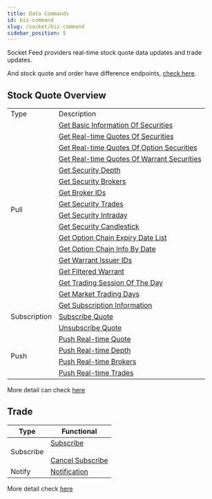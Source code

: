 ```yaml
---
title: Data Commands
id: biz-command
slug: /socket/biz-command
sidebar_position: 5
---
```


Socket Feed providers real-time stock quote data updates and trade updates.

And stock quote and order have difference endpoints, [check here](./hosts).

## Stock Quote Overview

<table>
    <tr>
        <td>Type</td>
        <td>Description</td>
    </tr>
    <tr>
        <td rowspan="16">Pull</td>
        <td><a href="../quote/pull/static">Get Basic Information Of Securities</a></td>
    </tr>
    <tr>
        <td><a href="../quote/pull/quote">Get Real-time Quotes Of Securities</a></td>
    </tr>
    <tr>
        <td><a href="../quote/pull/option-quote">Get Real-time Quotes Of Option Securities</a></td>
    </tr>
    <tr>
        <td><a href="../quote/pull/warrant-quote">Get Real-time Quotes Of Warrant Securities</a></td>
    </tr>
    <tr>
        <td><a href="../quote/pull/depth">Get Security Depth</a></td>
    </tr>
    <tr>
        <td><a href="../quote/pull/brokers">Get Security Brokers</a></td>
    </tr>
    <tr>
        <td><a href="../quote/pull/broker-ids">Get Broker IDs</a></td>
    </tr>
    <tr>
        <td><a href="../quote/pull/trade">Get Security Trades</a></td>
    </tr>
    <tr>
        <td><a href="../quote/pull/intraday">Get Security Intraday</a></td>
    </tr>
    <tr>
        <td><a href="../quote/pull/candlestick">Get Security Candlestick</a></td>
    </tr>
    <tr>
        <td><a href="../quote/pull/optionchain-date">Get Option Chain Expiry Date List</a></td>
    </tr>
    <tr>
        <td><a href="../quote/pull/optionchain-date-strike">Get Option Chain Info By Date</a></td>
    </tr>
    <tr>
        <td><a href="../quote/pull/issuer">Get Warrant Issuer IDs</a></td>
    </tr>
    <tr>
        <td><a href="../quote/pull/warrant-filter">Get Filtered Warrant</a></td>
    </tr>
    <tr>
        <td><a href="../quote/pull/trade-session">Get Trading Session Of The Day</a></td>
    </tr>
    <tr>
        <td><a href="../quote/pull/trade-day">Get Market Trading Days</a></td>
    </tr>
    <tr>
        <td rowspan="3">Subscription</td>
        <td><a href="../quote/subscribe/subscription">Get Subscription Information</a></td>
    </tr>
    <tr>
        <td><a href="../quote/subscribe/subscribe">Subscribe Quote</a></td>
    </tr>
    <tr>
        <td><a href="../quote/subscribe/unsubscribe">Unsubscribe Quote</a></td>
    </tr>
    <tr>
        <td rowspan="4">Push</td>
        <td><a href="../quote/push/push-quote">Push Real-time Quote</a></td>
    </tr>
    <tr>
        <td><a href="../quote/push/push-depth">Push Real-time Depth</a></td>
    </tr>
    <tr>
        <td><a href="../quote/push/push-broker">Push Real-time Brokers</a></td>
    </tr>
    <tr>
        <td><a href="../quote/push/push-trade">Push Real-time Trades</a></td>
    </tr>
</table>

More detail can check [here](../quote/overview#quote-api-overview)

## Trade

| Type      | Functional                                                                                                     |
| --------- | -------------------------------------------------------------------------------------------------------------- |
| Subscribe | [Subscribe](../trade/trade-push#subscribe) <br/><br/> [Cancel Subscribe](../trade/trade-push#cancel-subscribe) |
| Notify    | [Notification](../trade/trade-push#notification)                                                               |

More detail check [here](../trade/trade-push)
